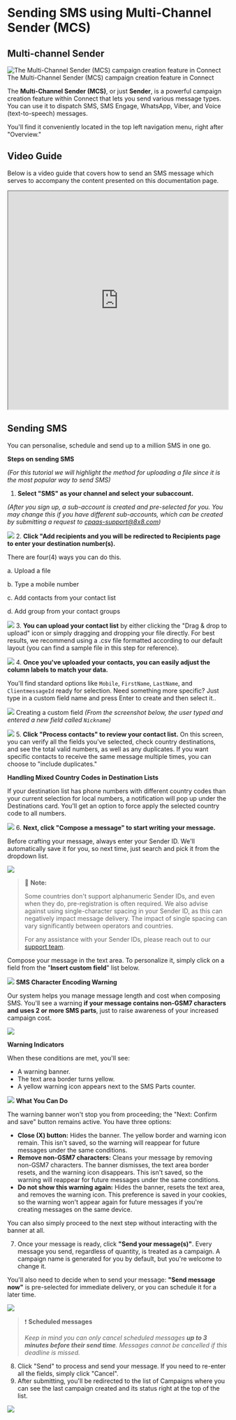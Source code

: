 # Sending SMS using Multi-Channel Sender (MCS)

## Multi-channel Sender

![The Multi-Channel Sender (MCS) campaign creation feature in Connect](../images/7380634a5af151f2e9291fa182ca17a1cdf09d0f5803a2195a0de7037218564b-image.png)The Multi-Channel Sender (MCS) campaign creation feature in Connect

The **Multi-Channel Sender (MCS)**, or just **Sender**, is a powerful campaign creation feature within Connect that lets you send various message types. You can use it to dispatch SMS, SMS Engage, WhatsApp, Viber, and Voice (text-to-speech) messages. 

You'll find it conveniently located in the top left navigation menu, right after "Overview."

## Video Guide

Below is a video guide that covers how to send an SMS message which serves to accompany the content presented on this documentation page.

<iframe
  src="https://www.youtube.com/embed/infb_4pahHo?si=ggHftxI_AM5Fq1N7"
  height="500px"
  width="100%"
  allow="picture-in-picture; web-share"
  allowFullScreen>
</iframe>

## Sending SMS

You can personalise, schedule and send up to a million SMS in one go. 

**Steps on sending SMS**  

*(For this tutorial we will highlight the method for uploading a file since it is the most popular way to send SMS)*

1. **Select "SMS" as your channel and select your subaccount.**  

*(After you sign up, a sub-account is created and pre-selected for you. You may change this if you have different sub-accounts, which can be created by submitting a request to [cpaas-support@8x8.com](mailto:cpaas-support@8x8.com))*

![](../images/dfe5fa25287b3266ab2045d35686ff46e061095ee608e3a599b72e3e0fc35070-image.png)
2. **Click "Add recipients and you will be redirected to Recipients page to enter your destination number(s).**  

There are four(4) ways you can do this.  

a. Upload a file  

b. Type a mobile number  

c. Add contacts from your contact list  

d. Add group from your contact groups

![](../images/2c313bbcee997b80238468b9a40c9d5b4279d308ea0f5fc29009b9890ce90ac8-image.png)
3. **You can upload your contact list** by either clicking the "Drag & drop to upload" icon or simply dragging and dropping your file directly. For best results, we recommend using a .csv file formatted according to our default layout (you can find a sample file in this step for reference).

![](../images/67f54a21a935357bf6353f5147d16013907f08de8d0ed2ae7d59d253e2f32cb3-image.png)
4. **Once you've uploaded your contacts, you can easily adjust the column labels to match your data.**  

You'll find standard options like `Mobile`, `FirstName`, `LastName`, and `ClientmessageId` ready for selection. Need something more specific? Just type in a custom field name and press Enter to create and then select it..

![](../images/cf73b77112591b3c4edef0ffef5fc27fb70454d45245fb36ea265ba2185885e9-image.png)
Creating a custom field *(From the screenshot below, the user typed and entered a new field called `Nickname`)* 

![](../images/6c59216592bcb63a8fad8188ae46adacd87e459852fbd22e32fb800702eeca4a-image.png)
5. **Click "Process contacts" to review your contact list.** On this screen, you can verify all the fields you've selected, check country destinations, and see the total valid numbers, as well as any duplicates. If you want specific contacts to receive the same message multiple times, you can choose to "include duplicates."  

**Handling Mixed Country Codes in Destination Lists**  

If your destination list has phone numbers with different country codes than your current selection for local numbers, a notification will pop up under the Destinations card. You'll get an option to force apply the selected country code to all numbers.

![](../images/356bb136d539d20151ddfabfc89edad27e74a005b673860505332ccc3da7ee3f-image.png)
6. **Next, click "Compose a message" to start writing your message.**  

Before crafting your message, always enter your Sender ID. We'll automatically save it for you, so next time, just search and pick it from the dropdown list.

![](../images/9a13de2277a48a1786bffd3b657bb1f4b03e75bf890ae6187ddff4b0ae45225a-image.png)

> 📘 **Note:**
> 
> Some countries don't support alphanumeric Sender IDs, and even when they do, pre-registration is often required. We also advise against using single-character spacing in your Sender ID, as this can negatively impact message delivery. The impact of single spacing can vary significantly between operators and countries.
> 
> For any assistance with your Sender IDs, please reach out to our [support team](mailto:cpaas-support@8x8.com).
> 
> 

Compose your message in the text area. To personalize it, simply click on a field from the "**Insert custom field**" list below.

![](../images/80d052aadc72eb5a413388e5eb3053d98f9bea5321220e3040b87c1b4421c0fb-image.png)
**SMS Character Encoding Warning**  

Our system helps you manage message length and cost when composing SMS. You'll see a warning **if your message contains non-GSM7 characters and uses 2 or more SMS parts**, just to raise awareness of your increased campaign cost.

![](../images/3e3ea8ab0b4ee291f1291902cdaebb4cb59a747af5c0119ec2ff497a72c1835a-image.png)
  

**Warning Indicators**  

When these conditions are met, you'll see:

* A warning banner.
* The text area border turns yellow.
* A yellow warning icon appears next to the SMS Parts counter.

![](../images/b4d7af8edbf552274f71288f9d9a2f74d8cc2aa8cc65e2245ab1313778594331-image.png)
**What You Can Do**  

The warning banner won't stop you from proceeding; the "Next: Confirm and save" button remains active. You have three options:

* **Close (X) button:** Hides the banner. The yellow border and warning icon remain. This isn't saved, so the warning will reappear for future messages under the same conditions.
* **Remove non-GSM7 characters:** Cleans your message by removing non-GSM7 characters. The banner dismisses, the text area border resets, and the warning icon disappears. This isn't saved, so the warning will reappear for future messages under the same conditions.
* **Do not show this warning again:** Hides the banner, resets the text area, and removes the warning icon. This preference is saved in your cookies, so the warning won't appear again for future messages if you're creating messages on the same device.

You can also simply proceed to the next step without interacting with the banner at all.

7. Once your message is ready, click **"Send your message(s)"**. Every message you send, regardless of quantity, is treated as a campaign. A campaign name is generated for you by default, but you're welcome to change it.  

  
  

You'll also need to decide when to send your message: **"Send message now"** is pre-selected for immediate delivery, or you can schedule it for a later time.

![](../images/33209f81a98d1d564e338e290e2ed2cf191f48b2b1bce256af37c54eda10b620-image.png)

> ❗️ **Scheduled messages**
> 
> *Keep in mind you can only cancel scheduled messages **up to 3 minutes before their send time**. Messages cannot be cancelled if this deadline is missed.*
> 
> 

8. Click "Send" to process and send your message. If you need to re-enter all the fields, simply click "Cancel".
9. After submitting, you'll be redirected to the list of Campaigns where you can see the last campaign created and its status right at the top of the list.

![](../images/15f931d33ee5e5f9a0b2ba13f75864118443158285a399af387c9360cb74abbe-image.png)

